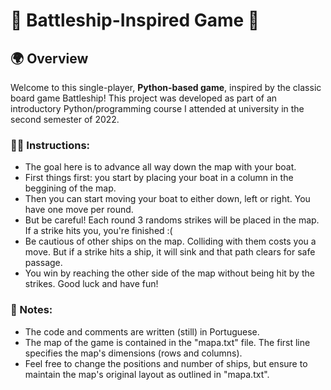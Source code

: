 #  :ship: Battleship-Inspired  Game  :ship:



## 🌍 Overview 
Welcome to this single-player, **Python-based game**, inspired by the classic board game Battleship! This project was developed as part of an introductory Python/programming course I attended at university in the second semester of 2022.

### 🧑‍🏫 Instructions:
* The goal here is to advance all way down the map with your boat.
* First things first: you start by placing your boat in a column in the beggining of the map.
* Then you can start moving your boat to either down, left or right. You have one move per round.
* But be careful! Each round 3 randoms strikes will be placed in the map. If a strike hits you, you're finished :(
* Be cautious of other ships on the map. Colliding with them costs you a move. But if a strike hits a ship, it will sink and that path clears for safe passage.
* You win by reaching the other side of the map without being hit by the strikes. Good luck and have fun!

### 📑 Notes:
* The code and comments are written (still) in Portuguese.
* The map of the game is contained in the "mapa.txt" file. The first line specifies the map's dimensions (rows and columns).
*  Feel free to change the positions and number of ships, but ensure to maintain the map's original layout as outlined in "mapa.txt".
